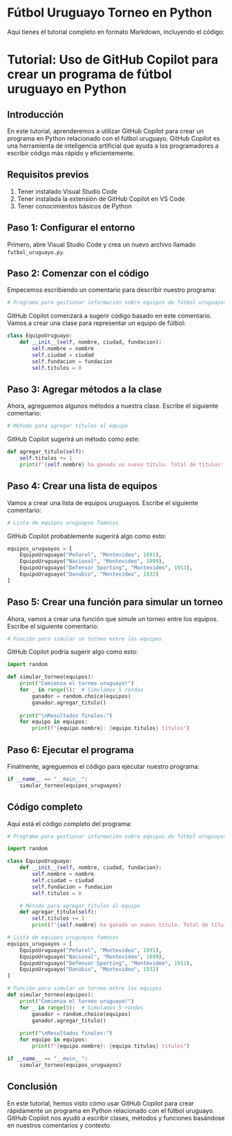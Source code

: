 # Fútbol Uruguayo Torneo en Python

Aquí tienes el tutorial completo en formato Markdown, incluyendo el código:

# Tutorial: Uso de GitHub Copilot para crear un programa de fútbol uruguayo en Python

## Introducción

En este tutorial, aprenderemos a utilizar GitHub Copilot para crear un programa en Python relacionado con el fútbol uruguayo. GitHub Copilot es una herramienta de inteligencia artificial que ayuda a los programadores a escribir código más rápido y eficientemente.

## Requisitos previos

1. Tener instalado Visual Studio Code
2. Tener instalada la extensión de GitHub Copilot en VS Code
3. Tener conocimientos básicos de Python

## Paso 1: Configurar el entorno

Primero, abre Visual Studio Code y crea un nuevo archivo llamado `futbol_uruguayo.py`.

## Paso 2: Comenzar con el código

Empecemos escribiendo un comentario para describir nuestro programa:

```python
# Programa para gestionar información sobre equipos de fútbol uruguayos
```

GitHub Copilot comenzará a sugerir código basado en este comentario. Vamos a crear una clase para representar un equipo de fútbol:

```python
class EquipoUruguayo:
    def __init__(self, nombre, ciudad, fundacion):
        self.nombre = nombre
        self.ciudad = ciudad
        self.fundacion = fundacion
        self.titulos = 0
```

## Paso 3: Agregar métodos a la clase

Ahora, agreguemos algunos métodos a nuestra clase. Escribe el siguiente comentario:

```python
# Método para agregar títulos al equipo
```

GitHub Copilot sugerirá un método como este:

```python
def agregar_titulo(self):
    self.titulos += 1
    print(f"{self.nombre} ha ganado un nuevo título. Total de títulos: {self.titulos}")
```

## Paso 4: Crear una lista de equipos

Vamos a crear una lista de equipos uruguayos. Escribe el siguiente comentario:

```python
# Lista de equipos uruguayos famosos
```

GitHub Copilot probablemente sugerirá algo como esto:

```python
equipos_uruguayos = [
    EquipoUruguayo("Peñarol", "Montevideo", 1891),
    EquipoUruguayo("Nacional", "Montevideo", 1899),
    EquipoUruguayo("Defensor Sporting", "Montevideo", 1913),
    EquipoUruguayo("Danubio", "Montevideo", 1932)
]
```

## Paso 5: Crear una función para simular un torneo

Ahora, vamos a crear una función que simule un torneo entre los equipos. Escribe el siguiente comentario:

```python
# Función para simular un torneo entre los equipos
```

GitHub Copilot podría sugerir algo como esto:

```python
import random

def simular_torneo(equipos):
    print("Comienza el torneo uruguayo!")
    for _ in range(5):  # Simulamos 5 rondas
        ganador = random.choice(equipos)
        ganador.agregar_titulo()
    
    print("\nResultados finales:")
    for equipo in equipos:
        print(f"{equipo.nombre}: {equipo.titulos} títulos")
```

## Paso 6: Ejecutar el programa

Finalmente, agreguemos el código para ejecutar nuestro programa:

```python
if __name__ == "__main__":
    simular_torneo(equipos_uruguayos)
```

## Código completo

Aquí está el código completo del programa:

```python
# Programa para gestionar información sobre equipos de fútbol uruguayos

import random

class EquipoUruguayo:
    def __init__(self, nombre, ciudad, fundacion):
        self.nombre = nombre
        self.ciudad = ciudad
        self.fundacion = fundacion
        self.titulos = 0

    # Método para agregar títulos al equipo
    def agregar_titulo(self):
        self.titulos += 1
        print(f"{self.nombre} ha ganado un nuevo título. Total de títulos: {self.titulos}")

# Lista de equipos uruguayos famosos
equipos_uruguayos = [
    EquipoUruguayo("Peñarol", "Montevideo", 1891),
    EquipoUruguayo("Nacional", "Montevideo", 1899),
    EquipoUruguayo("Defensor Sporting", "Montevideo", 1913),
    EquipoUruguayo("Danubio", "Montevideo", 1932)
]

# Función para simular un torneo entre los equipos
def simular_torneo(equipos):
    print("Comienza el torneo uruguayo!")
    for _ in range(5):  # Simulamos 5 rondas
        ganador = random.choice(equipos)
        ganador.agregar_titulo()
    
    print("\nResultados finales:")
    for equipo in equipos:
        print(f"{equipo.nombre}: {equipo.titulos} títulos")

if __name__ == "__main__":
    simular_torneo(equipos_uruguayos)
```

## Conclusión

En este tutorial, hemos visto cómo usar GitHub Copilot para crear rápidamente un programa en Python relacionado con el fútbol uruguayo. GitHub Copilot nos ayudó a escribir clases, métodos y funciones basándose en nuestros comentarios y contexto.

